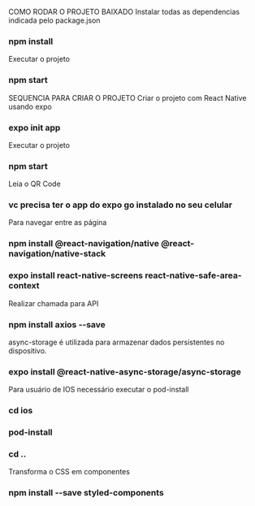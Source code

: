 COMO RODAR O PROJETO BAIXADO
Instalar todas as dependencias indicada pelo package.json
### npm install

Executar o projeto
### npm start 


SEQUENCIA PARA CRIAR O PROJETO
Criar o projeto com React Native usando expo
### expo init app

Executar o projeto
### npm start 

Leia o QR Code
### vc precisa ter o app do expo go instalado no seu celular

Para navegar entre as página
### npm install @react-navigation/native @react-navigation/native-stack

### expo install react-native-screens react-native-safe-area-context

Realizar chamada para API
### npm install axios --save

async-storage é utilizada para armazenar dados persistentes no dispositivo.
### expo install @react-native-async-storage/async-storage

Para usuário de IOS necessário executar o pod-install
### cd ios
### pod-install
### cd ..

Transforma o CSS em componentes
### npm install --save styled-components